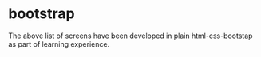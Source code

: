 # bootstrap

The above list of screens have been developed in plain html-css-bootstap as part of learning experience.
